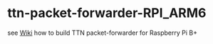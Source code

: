 # ttn-packet-forwarder-RPI_ARM6

see [Wiki](https://github.com/kurta241/ttn-packet-forwarder-RPI_ARM6/wiki/Build-TTN-packet-forwarder-for-Lite-Gateway) how to build TTN packet-forwarder for Raspberry Pi B+
